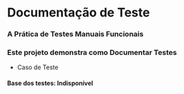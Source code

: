 # Documentação de Teste

### A Prática de Testes Manuais Funcionais

### Este projeto demonstra como Documentar Testes

* Caso de Teste

#### Base dos testes: Indisponível 
